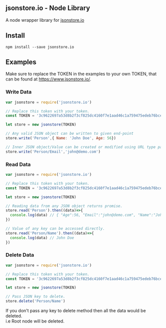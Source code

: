 ## jsonstore.io - Node Library
A node wrapper library for <a href='https://jsonstore.io'>jsonstore.io</a>

## Install
``` shell
npm install --save jsonstore.io
```
## Examples
Make sure to replace the TOKEN in the examples to your own TOKEN, that can be found at <a href='https://www.jsonstore.io/'>https://www.jsonstore.io/</a>.

### Write Data
```js
var jsonstore = require('jsonstore.io')

// Replace this token with your token.
const TOKEN = '3c9622697a53d8b2f3cf825dc4160f7e1aad46c1a759475edeb76bce5cd33a64'

let store = new jsonstore(TOKEN)

// Any valid JSON object can be written to given end-point
store.write('Person',{ Name: 'John Doe', Age: 56})

// Inner JSON object/Value can be created or modified using URL type path.
store.write('Person/Email','john@demo.com')
```

### Read Data
```js
var jsonstore = require('jsonstore.io')

// Replace this token with your token.
const TOKEN = '3c9622697a53d8b2f3cf825dc4160f7e1aad46c1a759475edeb76bce5cd33a64'

let store = new jsonstore(TOKEN)

// Reading data from any JSON object returns promise.
store.read('Person').then((data)=>{
  console.log(data) // { "Age":56, "Email":"john@demo.com", "Name":"John Doe" }
})

// Value of any key can be accessed directly.
store.read('Person/Name').then((data)=>{
  console.log(data) // John Doe
})
```

### Delete Data
```js
var jsonstore = require('jsonstore.io')

// Replace this token with your token.
const TOKEN = '3c9622697a53d8b2f3cf825dc4160f7e1aad46c1a759475edeb76bce5cd33a64'

let store = new jsonstore(TOKEN)

// Pass JSON key to delete.
store.delete('Person/Name')
```
If you don't pass any key to delete method then all the data would be deleted.<br/>i.e Root node will be deleted.

